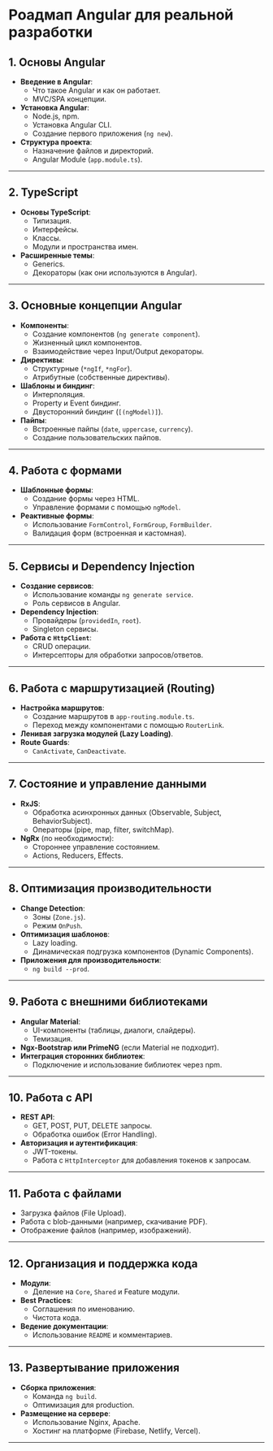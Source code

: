# Роадмап Angular для реальной разработки

## 1. Основы Angular
- **Введение в Angular**:
  - Что такое Angular и как он работает.
  - MVC/SPA концепции.
- **Установка Angular**:
  - Node.js, npm.
  - Установка Angular CLI.
  - Создание первого приложения (`ng new`).
- **Структура проекта**:
  - Назначение файлов и директорий.
  - Angular Module (`app.module.ts`).

---

## 2. TypeScript
- **Основы TypeScript**:
  - Типизация.
  - Интерфейсы.
  - Классы.
  - Модули и пространства имен.
- **Расширенные темы**:
  - Generics.
  - Декораторы (как они используются в Angular).

---

## 3. Основные концепции Angular
- **Компоненты**:
  - Создание компонентов (`ng generate component`).
  - Жизненный цикл компонентов.
  - Взаимодействие через Input/Output декораторы.
- **Директивы**:
  - Структурные (`*ngIf`, `*ngFor`).
  - Атрибутные (собственные директивы).
- **Шаблоны и биндинг**:
  - Интерполяция.
  - Property и Event биндинг.
  - Двусторонний биндинг (`[(ngModel)]`).
- **Пайпы**:
  - Встроенные пайпы (`date`, `uppercase`, `currency`).
  - Создание пользовательских пайпов.

---

## 4. Работа с формами
- **Шаблонные формы**:
  - Создание формы через HTML.
  - Управление формами с помощью `ngModel`.
- **Реактивные формы**:
  - Использование `FormControl`, `FormGroup`, `FormBuilder`.
  - Валидация форм (встроенная и кастомная).

---

## 5. Сервисы и Dependency Injection
- **Создание сервисов**:
  - Использование команды `ng generate service`.
  - Роль сервисов в Angular.
- **Dependency Injection**:
  - Провайдеры (`providedIn`, `root`).
  - Singleton сервисы.
- **Работа с `HttpClient`**:
  - CRUD операции.
  - Интерсепторы для обработки запросов/ответов.

---

## 6. Работа с маршрутизацией (Routing)
- **Настройка маршрутов**:
  - Создание маршрутов в `app-routing.module.ts`.
  - Переход между компонентами с помощью `RouterLink`.
- **Ленивая загрузка модулей (Lazy Loading)**.
- **Route Guards**:
  - `CanActivate`, `CanDeactivate`.

---

## 7. Состояние и управление данными
- **RxJS**:
  - Обработка асинхронных данных (Observable, Subject, BehaviorSubject).
  - Операторы (pipe, map, filter, switchMap).
- **NgRx** (по необходимости):
  - Стороннее управление состоянием.
  - Actions, Reducers, Effects.

---

## 8. Оптимизация производительности
- **Change Detection**:
  - Зоны (`Zone.js`).
  - Режим `OnPush`.
- **Оптимизация шаблонов**:
  - Lazy loading.
  - Динамическая подгрузка компонентов (Dynamic Components).
- **Приложения для производительности**:
  - `ng build --prod`.

---

## 9. Работа с внешними библиотеками
- **Angular Material**:
  - UI-компоненты (таблицы, диалоги, слайдеры).
  - Темизация.
- **Ngx-Bootstrap или PrimeNG** (если Material не подходит).
- **Интеграция сторонних библиотек**:
  - Подключение и использование библиотек через npm.

---

## 10. Работа с API
- **REST API**:
  - GET, POST, PUT, DELETE запросы.
  - Обработка ошибок (Error Handling).
- **Авторизация и аутентификация**:
  - JWT-токены.
  - Работа с `HttpInterceptor` для добавления токенов к запросам.

---

## 11. Работа с файлами
- Загрузка файлов (File Upload).
- Работа с blob-данными (например, скачивание PDF).
- Отображение файлов (например, изображений).

---

## 12. Организация и поддержка кода
- **Модули**:
  - Деление на `Core`, `Shared` и Feature модули.
- **Best Practices**:
  - Соглашения по именованию.
  - Чистота кода.
- **Ведение документации**:
  - Использование `README` и комментариев.

---

## 13. Развертывание приложения
- **Сборка приложения**:
  - Команда `ng build`.
  - Оптимизация для production.
- **Размещение на сервере**:
  - Использование Nginx, Apache.
  - Хостинг на платформе (Firebase, Netlify, Vercel).

---
